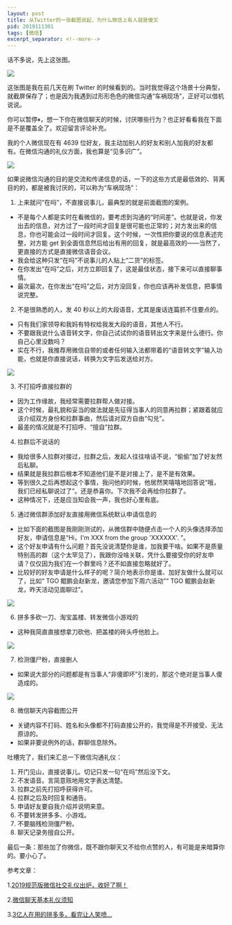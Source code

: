 ```yaml
---
layout: post
title: 从Twitter的一张截图说起，为什么微信上有人就是傻叉
pid: 2019111301
tags: [微信]
excerpt_separator: <!--more-->
---
```




话不多说，先上这张图。

![](/uploads/2019/11/01-screenshot-Twitter.jpg)

这张图是我在前几天在刷 Twitter 的时候看到的。当时我觉得这个场景十分典型，就截屏保存了；也是因为我遇到过形形色色的微信沟通“车祸现场”，正好可以借机说说。

你可以暂停⏸，想一下你在微信聊天的时候，讨厌哪些行为？也正好看看我在下面是不是覆盖全了。欢迎留言评论补充。

<!--more-->

我的个人微信现在有 4639 位好友，我主动加别人的好友和别人加我的好友都有。在微信沟通的礼仪方面，我也算是“见多识广”。

![](/uploads/2019/11/02-WeChat-screenshot.jpg)

如果说微信沟通的目的是交流和传递信息的话，一下的这些方式是最低效的、背离目的的，都是被我讨厌的，可以称为“车祸现场”：

1. 上来就问“在吗”，不直接说事儿，最典型的就是前面截图的案例。
  * 不是每个人都是实时在看微信的，要考虑到沟通的“时间差”。也就是说，你发出去的信息，对方过了一段时间才回复是很可能也正常的；对方发出来的信息，你也可能会过一段时间才回复。这个时候，一次性把你要说的信息表述完整，对方能 get 到全面信息然后给出有用的回复，就是最高效的——当然了，更直接的方式是直接微信语音会议。
  * 我会给这种只发“在吗”不说事儿的人贴上“二货”的标签。
  * 在你发出“在吗”之后，对方立即回复了，这是最佳状态，接下来可以直接聊事情。
  * 最次最次，在你发出“在吗”之后，对方没回复，你也应该再补发信息，把事情说完整。
2. 不是很熟悉的人，发 40 秒以上的大段语音，尤其是废话连篇抓不住要点的。
  * 只有我们家领导和我妈有特权给我发大段的语音，其他人不行。
  * 不要跟我说什么语音转文字，你自己试试你的语音转出文字来是什么德行。你自己心里没数吗？
  * 实在不行，我推荐用微信自带的或者任何输入法都带着的“语音转文字”输入功能，也就是你直接说话，转换为文字后发送给对方。

![](/uploads/2019/11/03-voice-message.jpg)

3. 不打招呼直接拉群的
  * 因为工作缘故，我经常需要拉群帮人做对接。
  * 这个时候，最礼貌和妥当的做法就是先征得当事人的同意再拉群；紧跟着就应该介绍双方身份和拉群事由，然后请对双方自由“勾兑”。
  * 最差的情况就是不打招呼、“擅自”拉群。
4. 拉群后不说话的
  * 我给很多人拉群对接过，拉群之后，发起人往往啥话不说，“偷偷”加了好友然后私聊。
  * 结果就是我拉群后根本不知道他们是不是对接上了，是不是有效果。
  * 等到很久之后再想起这个事情，我问他的时候，他居然笑嘻嘻地回答说“哦，我们已经私聊说过了”。还是恭喜你。下次我不会再给你拉群了。
  * 这种情况下，还是应当知会我一声，我也好心里有底。
5. 通过微信群添加好友直接用微信系统默认申请信息的
  * 比如下面的截图是我刚刚测试的，从微信群中随便点击一个人的头像选择添加好友，申请信息是“Hi，I'm XXX from the group 'XXXXXX'. ”。
  * 这个好友申请有什么问题？首先没说清楚你是谁，加我要干啥。如果不是质量特别高的群（这个太罕见了），我跟你没啥关联，凭什么要接受你的好友申请？仅仅因为我们在一个群里吗？还不如直接忽略就好了。
  * 比较好的好友申请是什么样子的呢？简介地表示你是谁、加好友做什么就可以了，比如“ TGO 鲲鹏会赵新龙，邀请您参加下周六活动”“ TGO 鲲鹏会赵新龙，昨天活动见面聊过”。

![](/uploads/2019/11/05-friend-request.jpg)


6. 拼多多砍一刀、淘宝盖楼、转发微信小游戏的
  * 这种我简直直接想拿刀砍他、把盖楼的砖头呼他脸上。

![](/uploads/2019/11/06-pinduoduo.png)

7. 检测僵尸粉，直接删人
  * 如果说大部分的问题都是有当事人“非傻即坏”引发的，那这个绝对是当事人傻造成的。

![](/uploads/2019/11/07-clear-your-zombie-friends.png)


8. 微信聊天内容截图公开
  * 关键内容不打码、姓名和头像都不打码直接公开的，我觉得是不开接受、无法原谅的。
  * 如果非要说例外的话，群聊信息除外。

吐槽完了，我们来汇总一下微信沟通礼仪：

1. 开门见山，直接说事儿。切记只发一句“在吗”然后没下文。
2. 不发语音。言简意赅地用文字表达清楚。
3. 拉群之前先打招呼获得许可。
4. 拉群之后及时回复和通告。
5. 申请好友要自我介绍并说明来意。
6. 不要转发拼多多、小游戏。
7. 不要脑残检测僵尸粉。
8. 聊天记录务擅自公开。

最后一条：那些加了你微信，既不跟你聊天又不给你点赞的人，有可能是来暗算你的。要小心了。

参考文章：

1.[2019规范版微信社交礼仪出炉，收好了啊！](https://mp.weixin.qq.com/s/osYKUUu21F_BeOSE8bMDbg)

2.[微信聊天基本礼仪须知](http://t1.fhsilk.com/v.html?t=5079&u=565&from=timeline)

3.[3亿人在用的拼多多，看完让人笑喷... ](https://mp.weixin.qq.com/s/vNPKbOxNo8ZG9u_vrpO4AQ)

